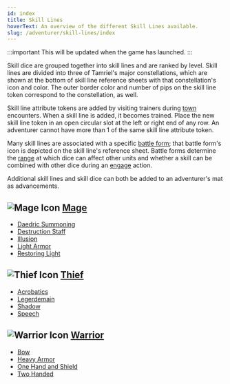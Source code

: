 ```yaml
---
id: index
title: Skill Lines
hoverText: An overview of the different Skill Lines available.
slug: /adventurer/skill-lines/index
---
```


:::important
This will be updated when the game has launched.
:::

Skill dice are grouped together into skill lines and are ranked by level. Skill lines are divided into three of Tamriel's major constellations, which are shown at the bottom of skill line reference sheets with that constellation's icon and color. The outer border color and number of pips on the skill line token correspond to the constellation, as well.

Skill line attribute tokens are added by visiting trainers during [town](/docs/campaign/day/encounter-phase/town) encounters. When a skill line is added, it becomes trained. Place the new skill line token in an open circular slot at the left or right end of any row. An adventurer cannot have more than 1 of the same skill line attribute token.

Many skill lines are associated with a specific [battle form](/docs/battles/battle-forms/index); that battle form's icon is depicted on the skill line's reference sheet. Battle forms determine the [range](/docs/glossary/range) at which dice can affect other units and whether a skill can be combined with other dice during an [engage](/docs/battles/adventurer-turn/engage) action.

Additional skill lines and skill dice can both be added to an adventurer's mat as advancements.

## <img src="/icons/mage.svg" alt="Mage Icon" className="icon-svg" /> [Mage](/docs/adventurer/skill-lines/mage)

- [Daedric Summoning](/docs/adventurer/skill-lines/mage/daedric-summoning)
- [Destruction Staff](/docs/adventurer/skill-lines/mage/destruction-staff)
- [Illusion](/docs/adventurer/skill-lines/mage/illusion)
- [Light Armor](/docs/adventurer/skill-lines/mage/light-armor)
- [Restoring Light](/docs/adventurer/skill-lines/mage/restoring-light)

## <img src="/icons/thief.svg" alt="Thief Icon" className="icon-svg" /> [Thief](/docs/adventurer/skill-lines/thief)

- [Acrobatics](/docs/adventurer/skill-lines/thief/acrobatics)
- [Legerdemain](/docs/adventurer/skill-lines/thief/legerdemain)
- [Shadow](/docs/adventurer/skill-lines/thief/shadow)
- [Speech](/docs/adventurer/skill-lines/thief/speech)

## <img src="/icons/warrior.svg" alt="Warrior Icon" className="icon-svg" /> [Warrior](/docs/adventurer/skill-lines/warrior)

- [Bow](/docs/adventurer/skill-lines/warrior/bow)
- [Heavy Armor](/docs/adventurer/skill-lines/warrior/heavy-armor)
- [One Hand and Shield](/docs/adventurer/skill-lines/warrior/one-hand-and-shield)
- [Two Handed](/docs/adventurer/skill-lines/warrior/two-handed)
